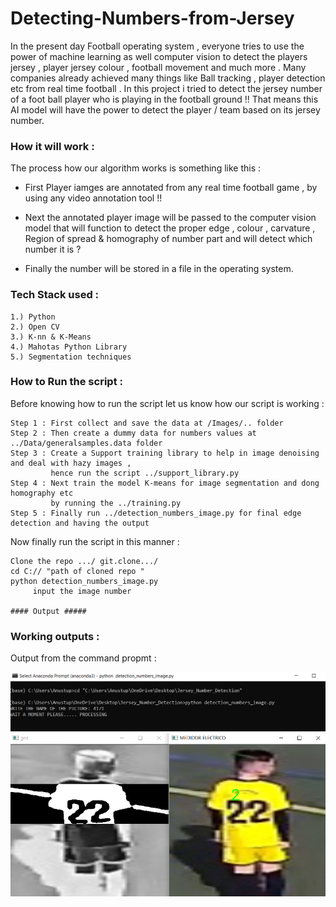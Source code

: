 # Detecting-Numbers-from-Jersey
In the present day Football operating system , everyone tries to use the power of machine learning as well computer vision to detect the players jersey , player jersey colour , football movement and much more . Many companies already achieved many things like Ball tracking , player detection etc from real time football . In this project i tried to detect the jersey number of  a foot ball player who is playing in the football ground !! That means this AI model will have the power to detect the player / team based on its jersey number.

### How it will work : 

The process how our algorithm works is something like this :

* First Player iamges are annotated from any real time football game , by using any video annotation tool !!

* Next the annotated player image will be passed to the computer vision model that will function to detect the proper edge , colour , carvature , Region of spread & homography of number part and will detect which number it is ? 

* Finally the number will be stored in a file in the operating system.

### Tech Stack used : 
```
1.) Python 
2.) Open CV 
3.) K-nn & K-Means
4.) Mahotas Python Library 
5.) Segmentation techniques
```
### How to Run the script : 

Before knowing how to run the script let us know how our script is working : 
```
Step 1 : First collect and save the data at /Images/.. folder 
Step 2 : Then create a dummy data for numbers values at ../Data/generalsamples.data folder 
Step 3 : Create a Support training library to help in image denoising and deal with hazy images ,
         hence run the script ../support_library.py 
Step 4 : Next train the model K-means for image segmentation and dong homography etc 
         by running the ../training.py
Step 5 : Finally run ../detection_numbers_image.py for final edge detection and having the output
```
Now finally run the script in this manner : 
```
Clone the repo .../ git.clone.../
cd C:// "path of cloned repo "
python detection_numbers_image.py
     input the image number 
     
#### Output #####
```
### Working outputs : 

Output from the command propmt : 

![alt_text](https://github.com/Anustup900/Detecting-Numbers-from-Jersey/blob/main/Assets/img%201.PNG)
![alt_texts](https://github.com/Anustup900/Detecting-Numbers-from-Jersey/blob/main/Assets/img%202.PNG)
